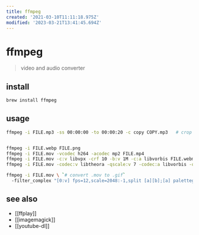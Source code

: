 ```yaml
---
title: ffmpeg
created: '2021-03-10T11:11:18.975Z'
modified: '2023-03-21T13:41:45.694Z'
---
```


# ffmpeg

> video and audio converter 

## install

```sh
brew install ffmpeg
```

## usage

```sh
ffmpeg -i FILE.mp3 -ss 00:00:00 -to 00:00:20 -c copy COPY.mp3   # crop audio file's first 20sek


ffmpeg -i FILE.webp FILE.png                                                                # convert .webp to .png
ffmpeg -i FILE.mov -vcodec h264 -acodec mp2 FILE.mp4                                        # convert .mov to .mp4
ffmpeg -i FILE.mov -c:v libvpx -crf 10 -b:v 1M -c:a libvorbis FILE.webm                     # convert .mov to .webm
ffmpeg -i FILE.mov -codec:v libtheora -qscale:v 7 -codec:a libvorbis -qscale:a 5 FILE.ogg   # convert .mov to .ogg

ffmpeg -i FILE.mov \ `# convert .mov to .gif`
  -filter_complex "[0:v] fps=12,scale=2048:-1,split [a][b];[a] palettegen [p];[b][p] paletteuse" FILE.gif
```

## see also

- [[ffplay]]
- [[imagemagick]]
- [[youtube-dl]]
